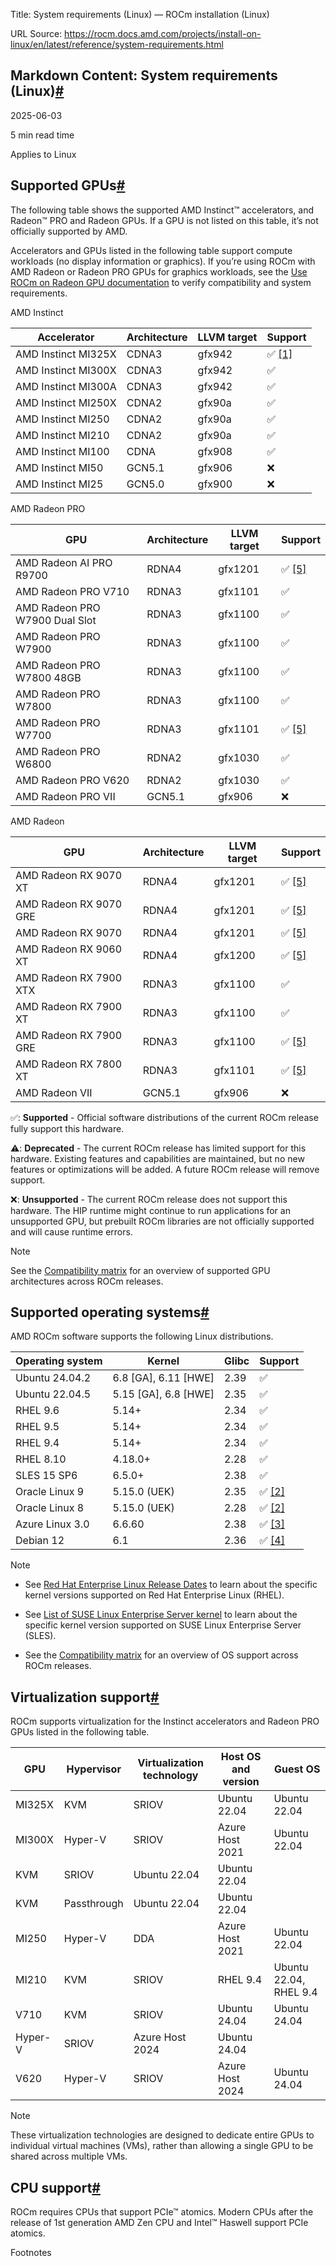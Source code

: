 Title: System requirements (Linux) — ROCm installation (Linux)

URL Source: https://rocm.docs.amd.com/projects/install-on-linux/en/latest/reference/system-requirements.html

Markdown Content:
System requirements (Linux)[#](https://rocm.docs.amd.com/projects/install-on-linux/en/latest/reference/system-requirements.html#system-requirements-linux "Link to this heading")
---------------------------------------------------------------------------------------------------------------------------------------------------------------------------------

2025-06-03

5 min read time

Applies to Linux

Supported GPUs[#](https://rocm.docs.amd.com/projects/install-on-linux/en/latest/reference/system-requirements.html#supported-gpus "Link to this heading")
---------------------------------------------------------------------------------------------------------------------------------------------------------

The following table shows the supported AMD Instinct™ accelerators, and Radeon™ PRO and Radeon GPUs. If a GPU is not listed on this table, it’s not officially supported by AMD.

Accelerators and GPUs listed in the following table support compute workloads (no display information or graphics). If you’re using ROCm with AMD Radeon or Radeon PRO GPUs for graphics workloads, see the [Use ROCm on Radeon GPU documentation](https://rocm.docs.amd.com/projects/radeon/en/latest/docs/compatibility.html) to verify compatibility and system requirements.

AMD Instinct

| Accelerator | Architecture | LLVM target | Support |
| --- | --- | --- | --- |
| AMD Instinct MI325X | CDNA3 | gfx942 | ✅ [[1]](https://rocm.docs.amd.com/projects/install-on-linux/en/latest/reference/system-requirements.html#ub2204) |
| AMD Instinct MI300X | CDNA3 | gfx942 | ✅ |
| AMD Instinct MI300A | CDNA3 | gfx942 | ✅ |
| AMD Instinct MI250X | CDNA2 | gfx90a | ✅ |
| AMD Instinct MI250 | CDNA2 | gfx90a | ✅ |
| AMD Instinct MI210 | CDNA2 | gfx90a | ✅ |
| AMD Instinct MI100 | CDNA | gfx908 | ✅ |
| AMD Instinct MI50 | GCN5.1 | gfx906 | ❌ |
| AMD Instinct MI25 | GCN5.0 | gfx900 | ❌ |

AMD Radeon PRO

| GPU | Architecture | LLVM target | Support |
| --- | --- | --- | --- |
| AMD Radeon AI PRO R9700 | RDNA4 | gfx1201 | ✅ [[5]](https://rocm.docs.amd.com/projects/install-on-linux/en/latest/reference/system-requirements.html#rdna-os) |
| AMD Radeon PRO V710 | RDNA3 | gfx1101 | ✅ |
| AMD Radeon PRO W7900 Dual Slot | RDNA3 | gfx1100 | ✅ |
| AMD Radeon PRO W7900 | RDNA3 | gfx1100 | ✅ |
| AMD Radeon PRO W7800 48GB | RDNA3 | gfx1100 | ✅ |
| AMD Radeon PRO W7800 | RDNA3 | gfx1100 | ✅ |
| AMD Radeon PRO W7700 | RDNA3 | gfx1101 | ✅ [[5]](https://rocm.docs.amd.com/projects/install-on-linux/en/latest/reference/system-requirements.html#rdna-os) |
| AMD Radeon PRO W6800 | RDNA2 | gfx1030 | ✅ |
| AMD Radeon PRO V620 | RDNA2 | gfx1030 | ✅ |
| AMD Radeon PRO VII | GCN5.1 | gfx906 | ❌ |

AMD Radeon

| GPU | Architecture | LLVM target | Support |
| --- | --- | --- | --- |
| AMD Radeon RX 9070 XT | RDNA4 | gfx1201 | ✅ [[5]](https://rocm.docs.amd.com/projects/install-on-linux/en/latest/reference/system-requirements.html#rdna-os) |
| AMD Radeon RX 9070 GRE | RDNA4 | gfx1201 | ✅ [[5]](https://rocm.docs.amd.com/projects/install-on-linux/en/latest/reference/system-requirements.html#rdna-os) |
| AMD Radeon RX 9070 | RDNA4 | gfx1201 | ✅ [[5]](https://rocm.docs.amd.com/projects/install-on-linux/en/latest/reference/system-requirements.html#rdna-os) |
| AMD Radeon RX 9060 XT | RDNA4 | gfx1200 | ✅ [[5]](https://rocm.docs.amd.com/projects/install-on-linux/en/latest/reference/system-requirements.html#rdna-os) |
| AMD Radeon RX 7900 XTX | RDNA3 | gfx1100 | ✅ |
| AMD Radeon RX 7900 XT | RDNA3 | gfx1100 | ✅ |
| AMD Radeon RX 7900 GRE | RDNA3 | gfx1100 | ✅ [[5]](https://rocm.docs.amd.com/projects/install-on-linux/en/latest/reference/system-requirements.html#rdna-os) |
| AMD Radeon RX 7800 XT | RDNA3 | gfx1101 | ✅ [[5]](https://rocm.docs.amd.com/projects/install-on-linux/en/latest/reference/system-requirements.html#rdna-os) |
| AMD Radeon VII | GCN5.1 | gfx906 | ❌ |

✅: **Supported** - Official software distributions of the current ROCm release fully support this hardware.

⚠️: **Deprecated** - The current ROCm release has limited support for this hardware. Existing features and capabilities are maintained, but no new features or optimizations will be added. A future ROCm release will remove support.

❌: **Unsupported** - The current ROCm release does not support this hardware. The HIP runtime might continue to run applications for an unsupported GPU, but prebuilt ROCm libraries are not officially supported and will cause runtime errors.

Note

See the [Compatibility matrix](https://rocm.docs.amd.com/en/latest/compatibility/compatibility-matrix.html#architecture-support-compatibility-matrix "(in ROCm Documentation v6.4.1)") for an overview of supported GPU architectures across ROCm releases.

Supported operating systems[#](https://rocm.docs.amd.com/projects/install-on-linux/en/latest/reference/system-requirements.html#supported-operating-systems "Link to this heading")
-----------------------------------------------------------------------------------------------------------------------------------------------------------------------------------

AMD ROCm software supports the following Linux distributions.

| Operating system | Kernel | Glibc | Support |
| --- | --- | --- | --- |
| Ubuntu 24.04.2 | 6.8 [GA], 6.11 [HWE] | 2.39 | ✅ |
| Ubuntu 22.04.5 | 5.15 [GA], 6.8 [HWE] | 2.35 | ✅ |
| RHEL 9.6 | 5.14+ | 2.34 | ✅ |
| RHEL 9.5 | 5.14+ | 2.34 | ✅ |
| RHEL 9.4 | 5.14+ | 2.34 | ✅ |
| RHEL 8.10 | 4.18.0+ | 2.28 | ✅ |
| SLES 15 SP6 | 6.5.0+ | 2.38 | ✅ |
| Oracle Linux 9 | 5.15.0 (UEK) | 2.35 | ✅ [[2]](https://rocm.docs.amd.com/projects/install-on-linux/en/latest/reference/system-requirements.html#mi300x) |
| Oracle Linux 8 | 5.15.0 (UEK) | 2.28 | ✅ [[2]](https://rocm.docs.amd.com/projects/install-on-linux/en/latest/reference/system-requirements.html#mi300x) |
| Azure Linux 3.0 | 6.6.60 | 2.38 | ✅ [[3]](https://rocm.docs.amd.com/projects/install-on-linux/en/latest/reference/system-requirements.html#azurelinux) |
| Debian 12 | 6.1 | 2.36 | ✅ [[4]](https://rocm.docs.amd.com/projects/install-on-linux/en/latest/reference/system-requirements.html#single-node) |

Note

*   See [Red Hat Enterprise Linux Release Dates](https://access.redhat.com/articles/3078) to learn about the specific kernel versions supported on Red Hat Enterprise Linux (RHEL).

*   See [List of SUSE Linux Enterprise Server kernel](https://www.suse.com/support/kb/doc/?id=000019587) to learn about the specific kernel version supported on SUSE Linux Enterprise Server (SLES).

*   See the [Compatibility matrix](https://rocm.docs.amd.com/en/latest/compatibility/compatibility-matrix.html "(in ROCm Documentation v6.4.1)") for an overview of OS support across ROCm releases.

Virtualization support[#](https://rocm.docs.amd.com/projects/install-on-linux/en/latest/reference/system-requirements.html#virtualization-support "Link to this heading")
-------------------------------------------------------------------------------------------------------------------------------------------------------------------------

ROCm supports virtualization for the Instinct accelerators and Radeon PRO GPUs listed in the following table.

| GPU | Hypervisor | Virtualization technology | Host OS and version | Guest OS |
| --- | --- | --- | --- | --- |
| MI325X | KVM | SRIOV | Ubuntu 22.04 | Ubuntu 22.04 |
| MI300X | Hyper-V | SRIOV | Azure Host 2021 | Ubuntu 22.04 |
| KVM | SRIOV | Ubuntu 22.04 | Ubuntu 22.04 |
| KVM | Passthrough | Ubuntu 22.04 | Ubuntu 22.04 |
| MI250 | Hyper-V | DDA | Azure Host 2021 | Ubuntu 22.04 |
| MI210 | KVM | SRIOV | RHEL 9.4 | Ubuntu 22.04, RHEL 9.4 |
| V710 | KVM | SRIOV | Ubuntu 24.04 | Ubuntu 24.04 |
| Hyper-V | SRIOV | Azure Host 2024 | Ubuntu 24.04 |
| V620 | Hyper-V | SRIOV | Azure Host 2024 | Ubuntu 24.04 |

Note

These virtualization technologies are designed to dedicate entire GPUs to individual virtual machines (VMs), rather than allowing a single GPU to be shared across multiple VMs.

CPU support[#](https://rocm.docs.amd.com/projects/install-on-linux/en/latest/reference/system-requirements.html#cpu-support "Link to this heading")
---------------------------------------------------------------------------------------------------------------------------------------------------

ROCm requires CPUs that support PCIe™ atomics. Modern CPUs after the release of 1st generation AMD Zen CPU and Intel™ Haswell support PCIe atomics.

Footnotes
